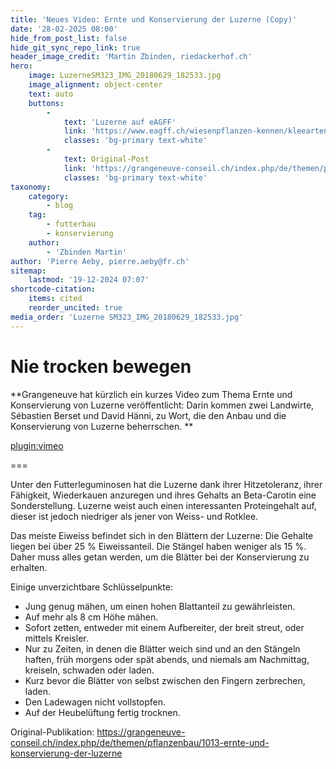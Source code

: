 ```yaml
---
title: 'Neues Video: Ernte und Konservierung der Luzerne (Copy)'
date: '28-02-2025 08:00'
hide_from_post_list: false
hide_git_sync_repo_link: true
header_image_credit: 'Martin Zbinden, riedackerhof.ch'
hero:
    image: LuzerneSM323_IMG_20180629_182533.jpg
    image_alignment: object-center
    text: auto
    buttons:
        -
            text: 'Luzerne auf eAGFF'
            link: 'https://www.eagff.ch/wiesenpflanzen-kennen/kleearten/artspezifische-merkmale/luzerne'
            classes: 'bg-primary text-white'
        -
            text: Original-Post
            link: 'https://grangeneuve-conseil.ch/index.php/de/themen/pflanzenbau/1013-ernte-und-konservierung-der-luzerne'
            classes: 'bg-primary text-white'
taxonomy:
    category:
        - blog
    tag:
        - futterbau
        - konservierung
    author:
        - 'Zbinden Martin'
author: 'Pierre Aeby, pierre.aeby@fr.ch'
sitemap:
    lastmod: '19-12-2024 07:07'
shortcode-citation:
    items: cited
    reorder_uncited: true
media_order: 'Luzerne SM323_IMG_20180629_182533.jpg'
---
```


# Nie trocken bewegen

**Grangeneuve hat kürzlich ein kurzes Video zum Thema Ernte und Konservierung von Luzerne veröffentlicht: Darin kommen zwei Landwirte, Sébastien Berset und David Hänni, zu Wort, die den Anbau und die Konservierung von Luzerne beherrschen.
**

[plugin:vimeo](https://vimeo.com/1052318315)

===

Unter den Futterleguminosen hat die Luzerne dank ihrer Hitzetoleranz, ihrer Fähigkeit, Wiederkauen anzuregen und ihres Gehalts an Beta-Carotin eine Sonderstellung. Luzerne weist auch einen interessanten Proteingehalt auf, dieser ist jedoch niedriger als jener von Weiss- und Rotklee.

Das meiste Eiweiss befindet sich in den Blättern der Luzerne: Die Gehalte liegen bei über 25 % Eiweissanteil. Die Stängel haben weniger als 15 %. Daher muss alles getan werden, um die Blätter bei der Konservierung zu erhalten.




Einige unverzichtbare Schlüsselpunkte:
* Jung genug mähen, um einen hohen Blattanteil zu gewährleisten.
* Auf mehr als 8 cm Höhe mähen.
* Sofort zetten, entweder mit einem Aufbereiter, der breit streut, oder mittels Kreisler.
* Nur zu Zeiten, in denen die Blätter weich sind und an den Stängeln haften, früh morgens oder spät abends, und niemals am Nachmittag, kreiseln, schwaden oder laden.
* Kurz bevor die Blätter von selbst zwischen den Fingern zerbrechen, laden.
* Den Ladewagen nicht vollstopfen.
* Auf der Heubelüftung fertig trocknen.



Original-Publikation: https://grangeneuve-conseil.ch/index.php/de/themen/pflanzenbau/1013-ernte-und-konservierung-der-luzerne




